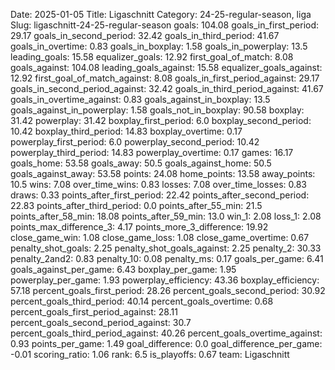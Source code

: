 Date: 2025-01-05
Title: Ligaschnitt
Category: 24-25-regular-season, liga
Slug: ligaschnitt-24-25-regular-season
goals: 104.08
goals_in_first_period: 29.17
goals_in_second_period: 32.42
goals_in_third_period: 41.67
goals_in_overtime: 0.83
goals_in_boxplay: 1.58
goals_in_powerplay: 13.5
leading_goals: 15.58
equalizer_goals: 12.92
first_goal_of_match: 8.08
goals_against: 104.08
leading_goals_against: 15.58
equalizer_goals_against: 12.92
first_goal_of_match_against: 8.08
goals_in_first_period_against: 29.17
goals_in_second_period_against: 32.42
goals_in_third_period_against: 41.67
goals_in_overtime_against: 0.83
goals_against_in_boxplay: 13.5
goals_against_in_powerplay: 1.58
goals_not_in_boxplay: 90.58
boxplay: 31.42
powerplay: 31.42
boxplay_first_period: 6.0
boxplay_second_period: 10.42
boxplay_third_period: 14.83
boxplay_overtime: 0.17
powerplay_first_period: 6.0
powerplay_second_period: 10.42
powerplay_third_period: 14.83
powerplay_overtime: 0.17
games: 16.17
goals_home: 53.58
goals_away: 50.5
goals_against_home: 50.5
goals_against_away: 53.58
points: 24.08
home_points: 13.58
away_points: 10.5
wins: 7.08
over_time_wins: 0.83
losses: 7.08
over_time_losses: 0.83
draws: 0.33
points_after_first_period: 22.42
points_after_second_period: 22.83
points_after_third_period: 0.0
points_after_55_min: 21.5
points_after_58_min: 18.08
points_after_59_min: 13.0
win_1: 2.08
loss_1: 2.08
points_max_difference_3: 4.17
points_more_3_difference: 19.92
close_game_win: 1.08
close_game_loss: 1.08
close_game_overtime: 0.67
penalty_shot_goals: 2.25
penalty_shot_goals_against: 2.25
penalty_2: 30.33
penalty_2and2: 0.83
penalty_10: 0.08
penalty_ms: 0.17
goals_per_game: 6.41
goals_against_per_game: 6.43
boxplay_per_game: 1.95
powerplay_per_game: 1.93
powerplay_efficiency: 43.36
boxplay_efficiency: 57.18
percent_goals_first_period: 28.26
percent_goals_second_period: 30.92
percent_goals_third_period: 40.14
percent_goals_overtime: 0.68
percent_goals_first_period_against: 28.11
percent_goals_second_period_against: 30.7
percent_goals_third_period_against: 40.26
percent_goals_overtime_against: 0.93
points_per_game: 1.49
goal_difference: 0.0
goal_difference_per_game: -0.01
scoring_ratio: 1.06
rank: 6.5
is_playoffs: 0.67
team: Ligaschnitt
